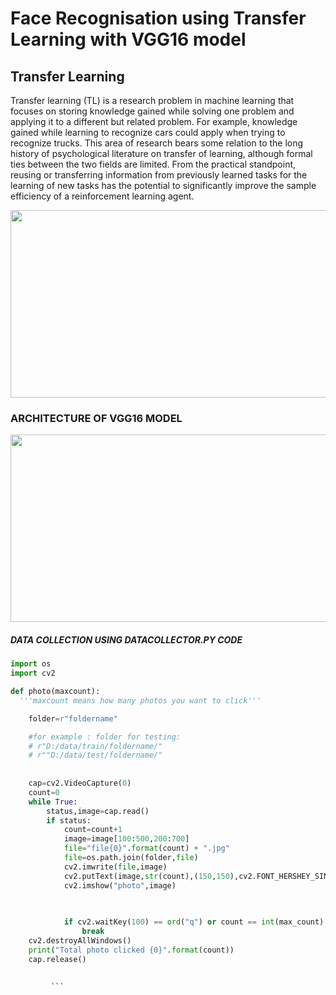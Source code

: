 # Face Recognisation using Transfer Learning with VGG16 model


## Transfer Learning


Transfer learning (TL) is a research problem in machine learning that focuses on storing knowledge gained while solving one problem and applying it to a different but related problem. For example, knowledge gained while learning to recognize cars could apply when trying to recognize trucks. This area of research bears some relation to the long history of psychological literature on transfer of learning, although formal ties between the two fields are limited. From the practical standpoint, reusing or transferring information from previously learned tasks for the learning of new tasks has the potential to significantly improve the sample efficiency of a reinforcement learning agent.

<img src="https://www.sai-tai.com/blog/wp-content/uploads/2017/04/transfer_learningvgg16.png" width=600 height=300 align="center">


### ARCHITECTURE OF VGG16 MODEL     
   
   
   <img src="https://engmrk.com/wp-content/uploads/2018/10/VGG16_Summary-Table.jpg" width=600 height=300 align="center">
   
   
   
  ##### DATA COLLECTION USING DATACOLLECTOR.PY CODE
   
```python    
import os 
import cv2

def photo(maxcount):
  '''maxcount means how many photos you want to click'''

    folder=r"foldername" 

    #for example : folder for testing:
    # r"D:/data/train/foldername/"
    # r""D:/data/test/foldername/"
    
    
    cap=cv2.VideoCapture(0)
    count=0
    while True:
        status,image=cap.read()
        if status:
            count=count+1
            image=image[100:500,200:700]
            file="file{0}".format(count) + ".jpg"
            file=os.path.join(folder,file)
            cv2.imwrite(file,image)
            cv2.putText(image,str(count),(150,150),cv2.FONT_HERSHEY_SIMPLEX,1,(255,234,0),2)
            cv2.imshow("photo",image)

        
        
            if cv2.waitKey(100) == ord("q") or count == int(max_count): 
                break
    cv2.destroyAllWindows()
    print("Total photo clicked {0}".format(count))
    cap.release()
         
         
         ```
  
  
   

